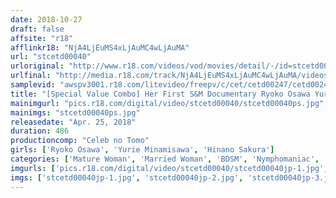 ```yaml
---
date: 2018-10-27
draft: false
affsite: "r18"
afflinkr18: "NjA4LjEuMS4xLjAuMC4wLjAuMA"
url: "stcetd00040"
urloriginal: "http://www.r18.com/videos/vod/movies/detail/-/id=stcetd00040"
urlfinal: "http://media.r18.com/track/NjA4LjEuMS4xLjAuMC4wLjAuMA/videos/vod/movies/detail/-/id=stcetd00040"
samplevid: "awspv3001.r18.com/litevideo/freepv/c/cet/cetd00247/cetd00247_dmb_w.mp4"
title: "[Special Value Combo] Her First S&M Documentary Ryoko Osawa Yurie Minamizawa Hina Sakura"
mainimgurl: "pics.r18.com/digital/video/stcetd00040/stcetd00040ps.jpg"
mainimgs: "stcetd00040ps.jpg"
releasedate: "Apr. 25, 2018"
duration: 486
productioncomp: "Celeb no Tomo"
girls: ['Ryoko Osawa', 'Yurie Minamisawa', 'Hinano Sakura']
categories: ['Mature Woman', 'Married Woman', 'BDSM', 'Nymphomaniac', 'Bondage', 'Hi-Def', 'Set Items']
imgurls: ['pics.r18.com/digital/video/stcetd00040/stcetd00040jp-1.jpg', 'pics.r18.com/digital/video/stcetd00040/stcetd00040jp-2.jpg', 'pics.r18.com/digital/video/stcetd00040/stcetd00040jp-3.jpg', 'pics.r18.com/digital/video/stcetd00040/stcetd00040jp-4.jpg', 'pics.r18.com/digital/video/stcetd00040/stcetd00040jp-5.jpg', 'pics.r18.com/digital/video/stcetd00040/stcetd00040jp-6.jpg', 'pics.r18.com/digital/video/stcetd00040/stcetd00040jp-7.jpg', 'pics.r18.com/digital/video/stcetd00040/stcetd00040jp-8.jpg', 'pics.r18.com/digital/video/stcetd00040/stcetd00040jp-9.jpg', 'pics.r18.com/digital/video/stcetd00040/stcetd00040jp-10.jpg', 'pics.r18.com/digital/video/stcetd00040/stcetd00040jp-11.jpg', 'pics.r18.com/digital/video/stcetd00040/stcetd00040jp-12.jpg', 'pics.r18.com/digital/video/stcetd00040/stcetd00040jp-13.jpg', 'pics.r18.com/digital/video/stcetd00040/stcetd00040jp-14.jpg', 'pics.r18.com/digital/video/stcetd00040/stcetd00040jp-15.jpg', 'pics.r18.com/digital/video/stcetd00040/stcetd00040jp-16.jpg', 'pics.r18.com/digital/video/stcetd00040/stcetd00040jp-17.jpg', 'pics.r18.com/digital/video/stcetd00040/stcetd00040jp-18.jpg', 'pics.r18.com/digital/video/stcetd00040/stcetd00040jp-19.jpg', 'pics.r18.com/digital/video/stcetd00040/stcetd00040jp-20.jpg']
imgs: ['stcetd00040jp-1.jpg', 'stcetd00040jp-2.jpg', 'stcetd00040jp-3.jpg', 'stcetd00040jp-4.jpg', 'stcetd00040jp-5.jpg', 'stcetd00040jp-6.jpg', 'stcetd00040jp-7.jpg', 'stcetd00040jp-8.jpg', 'stcetd00040jp-9.jpg', 'stcetd00040jp-10.jpg', 'stcetd00040jp-11.jpg', 'stcetd00040jp-12.jpg', 'stcetd00040jp-13.jpg', 'stcetd00040jp-14.jpg', 'stcetd00040jp-15.jpg', 'stcetd00040jp-16.jpg', 'stcetd00040jp-17.jpg', 'stcetd00040jp-18.jpg', 'stcetd00040jp-19.jpg', 'stcetd00040jp-20.jpg']
---
```

